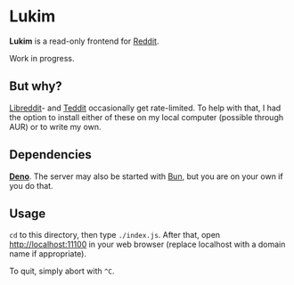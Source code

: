 # Lukim

**Lukim** is a read-only frontend for [Reddit](https://reddit.com).

Work in progress.

## But why?

[Libreddit](https://github.com/libreddit/libreddit)- and [Teddit](https://codeberg.org/teddit/teddit) occasionally get rate-limited. To help with that, I had the option to install either of these on my local computer (possible through AUR) or to write my own.

## Dependencies

[**Deno**](https://deno.com). The server may also be started with [Bun](https://bun.sh), but you are on your own if you do that.

## Usage

`cd` to this directory, then type `./index.js`. After that, open <http://localhost:11100> in your web browser (replace localhost with a domain name if appropriate).

To quit, simply abort with `^C`.
